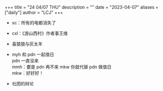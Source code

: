 +++
title = "24 04/07 THU"
description = ""
date = "2023-04-07"
aliases = ["daily"]
author = "LCJ"
+++

- sc：所有的电都消失了

- cxl：《游山西村》作者事王维

- 喜狼狼与灰太羊

- myh 和 pdn 一起值日  
pdn 一直没来  
mmh：要是 pdn 再不来 mkw 你就代替 pdn 做值日  
mkw：好好好！

- 社团的辩论
